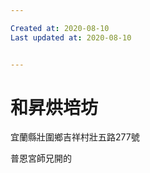 ```yaml
---

Created at: 2020-08-10
Last updated at: 2020-08-10


---
```


# 和昇烘培坊


宜蘭縣壯圍鄉吉祥村壯五路277號

普恩宮師兄開的

